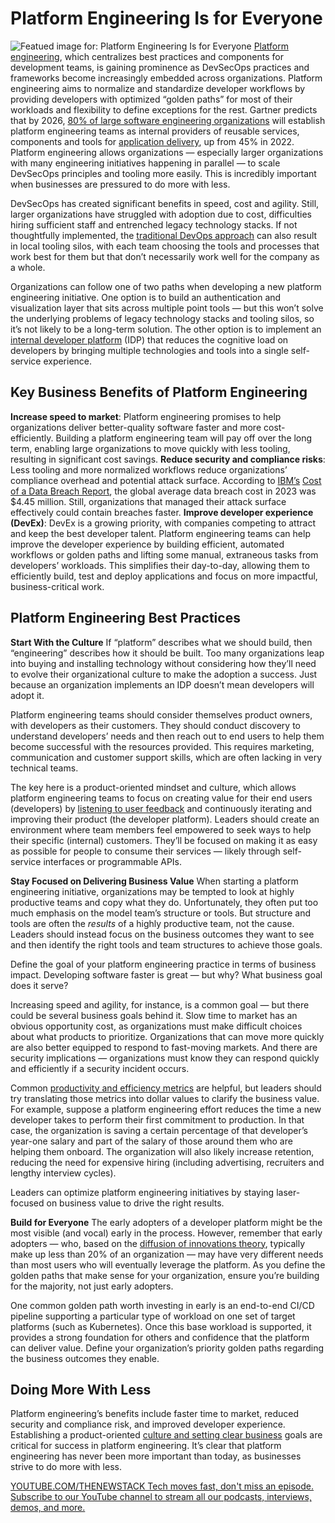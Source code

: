 # Platform Engineering Is for Everyone
![Featued image for: Platform Engineering Is for Everyone](https://cdn.thenewstack.io/media/2024/07/84f01809-platform-engineering-everyone1-1024x576.jpg)
[Platform engineering](https://thenewstack.io/platform-engineering/), which centralizes best practices and components for development teams, is gaining prominence as DevSecOps practices and frameworks become increasingly embedded across organizations. Platform engineering aims to normalize and standardize developer workflows by providing developers with optimized “golden paths” for most of their workloads and flexibility to define exceptions for the rest.
Gartner predicts that by 2026, [80% of large software engineering organizations](https://www.gartner.com/en/documents/4842131) will establish platform engineering teams as internal providers of reusable services, components and tools for [application delivery](https://thenewstack.io/software-delivery-enablement-not-developer-productivity/), up from 45% in 2022. Platform engineering allows organizations — especially larger organizations with many engineering initiatives happening in parallel — to scale DevSecOps principles and tooling more easily. This is incredibly important when businesses are pressured to do more with less.

DevSecOps has created significant benefits in speed, cost and agility. Still, larger organizations have struggled with adoption due to cost, difficulties hiring sufficient staff and entrenched legacy technology stacks. If not thoughtfully implemented, the [traditional DevOps approach](https://roadmap.sh/devops) can also result in local tooling silos, with each team choosing the tools and processes that work best for them but that don’t necessarily work well for the company as a whole.

Organizations can follow one of two paths when developing a new platform engineering initiative. One option is to build an authentication and visualization layer that sits across multiple point tools — but this won’t solve the underlying problems of legacy technology stacks and tooling silos, so it’s not likely to be a long-term solution. The other option is to implement an [internal developer platform](https://thenewstack.io/7-core-elements-of-an-internal-developer-platform/) (IDP) that reduces the cognitive load on developers by bringing multiple technologies and tools into a single self-service experience.

## Key Business Benefits of Platform Engineering
**Increase speed to market**: Platform engineering promises to help organizations deliver better-quality software faster and more cost-efficiently. Building a platform engineering team will pay off over the long term, enabling large organizations to move quickly with less tooling, resulting in significant cost savings.
**Reduce security and compliance risks**: Less tooling and more normalized workflows reduce organizations’ compliance overhead and potential attack surface. According to [IBM’s](https://www.ibm.com?utm_content=inline+mention) [Cost of a Data Breach Report](https://www.ibm.com/reports/data-breach), the global average data breach cost in 2023 was $4.45 million. Still, organizations that managed their attack surface effectively could contain breaches faster.
**Improve developer experience (DevEx)**: DevEx is a growing priority, with companies competing to attract and keep the best developer talent. Platform engineering teams can help improve the developer experience by building efficient, automated workflows or golden paths and lifting some manual, extraneous tasks from developers’ workloads. This simplifies their day-to-day, allowing them to efficiently build, test and deploy applications and focus on more impactful, business-critical work.
## Platform Engineering Best Practices
**Start With the Culture**
If “platform” describes what we should build, then “engineering” describes how it should be built. Too many organizations leap into buying and installing technology without considering how they’ll need to evolve their organizational culture to make the adoption a success. Just because an organization implements an IDP doesn’t mean developers will adopt it.

Platform engineering teams should consider themselves product owners, with developers as their customers. They should conduct discovery to understand developers’ needs and then reach out to end users to help them become successful with the resources provided. This requires marketing, communication and customer support skills, which are often lacking in very technical teams.

The key here is a product-oriented mindset and culture, which allows platform engineering teams to focus on creating value for their end users (developers) by [listening to user feedback](https://thenewstack.io/developer-productivity-metrics-drive-continuous-improvement) and continuously iterating and improving their product (the developer platform). Leaders should create an environment where team members feel empowered to seek ways to help their specific (internal) customers. They’ll be focused on making it as easy as possible for people to consume their services — likely through self-service interfaces or programmable APIs.

**Stay Focused on Delivering Business Value**
When starting a platform engineering initiative, organizations may be tempted to look at highly productive teams and copy what they do. Unfortunately, they often put too much emphasis on the model team’s structure or tools. But structure and tools are often the *results* of a highly productive team, not the cause. Leaders should instead focus on the business outcomes they want to see and then identify the right tools and team structures to achieve those goals.

Define the goal of your platform engineering practice in terms of business impact. Developing software faster is great — but why? What business goal does it serve?

Increasing speed and agility, for instance, is a common goal — but there could be several business goals behind it. Slow time to market has an obvious opportunity cost, as organizations must make difficult choices about what products to prioritize. Organizations that can move more quickly are also better equipped to respond to fast-moving markets. And there are security implications — organizations must know they can respond quickly and efficiently if a security incident occurs.

Common [productivity and efficiency metrics](https://thenewstack.io/three-key-metrics-to-measure-developer-productivity/) are helpful, but leaders should try translating those metrics into dollar values to clarify the business value. For example, suppose a platform engineering effort reduces the time a new developer takes to perform their first commitment to production. In that case, the organization is saving a certain percentage of that developer’s year-one salary and part of the salary of those around them who are helping them onboard. The organization will also likely increase retention, reducing the need for expensive hiring (including advertising, recruiters and lengthy interview cycles).

Leaders can optimize platform engineering initiatives by staying laser-focused on business value to drive the right results.

**Build for Everyone**
The early adopters of a developer platform might be the most visible (and vocal) early in the process. However, remember that early adopters — who, based on the [diffusion of innovations theory](https://en.wikipedia.org/wiki/Diffusion_of_innovations), typically make up less than 20% of an organization — may have very different needs than most users who will eventually leverage the platform. As you define the golden paths that make sense for your organization, ensure you’re building for the majority, not just early adopters.

One common golden path worth investing in early is an end-to-end CI/CD pipeline supporting a particular type of workload on one set of target platforms (such as Kubernetes). Once this base workload is supported, it provides a strong foundation for others and confidence that the platform can deliver value. Define your organization’s priority golden paths regarding the business outcomes they enable.

## Doing More With Less
Platform engineering’s benefits include faster time to market, reduced security and compliance risk, and improved developer experience. Establishing a product-oriented [culture and setting clear business](https://thenewstack.io/embrace-devops-culture-to-transform-your-business/) goals are critical for success in platform engineering. It’s clear that platform engineering has never been more important than today, as businesses strive to do more with less.

[
YOUTUBE.COM/THENEWSTACK
Tech moves fast, don't miss an episode. Subscribe to our YouTube
channel to stream all our podcasts, interviews, demos, and more.
](https://youtube.com/thenewstack?sub_confirmation=1)
